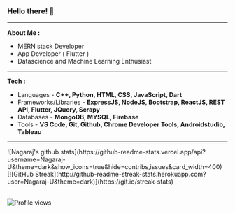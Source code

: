 ### Hello there! 👋                                             


<hr></hr>

 <strong>About Me : </strong>
 
<ul>
  <li>MERN stack Developer</li>
 <li>App Developer ( Flutter ) </li>
 <li>Datascience and Machine Learning Enthusiast</li>
</ul>

 <hr></hr>
 
  <strong>Tech : </strong>
  
<ul>
     
<li>Languages - <strong> C++, Python, HTML, CSS, JavaScript, Dart</strong></li>
<li>Frameworks/Libraries - <strong>ExpressJS, NodeJS, Bootstrap, ReactJS, REST API, Flutter, JQuery, Scrapy</strong></li>
<li>Databases - <strong>MongoDB, MYSQL, Firebase</strong></li>
<li>Tools - <strong>VS Code, Git, Github, Chrome Developer Tools, Androidstudio, Tableau </strong></li>
</ul>
 



<hr></hr>
![Nagaraj's github stats](https://github-readme-stats.vercel.app/api?username=Nagaraj-U&theme=dark&show_icons=true&hide=contribs,issues&card_width=400)
[![GitHub Streak](http://github-readme-streak-stats.herokuapp.com?user=Nagaraj-U&theme=dark)](https://git.io/streak-stats)
<br></br>

![Profile views](https://komarev.com/ghpvc/?username=Nagaraj-U&color=green)

<!-- [![Top Langs](https://github-readme-stats.vercel.app/api/top-langs/?username=Nagaraj-U&layout=compact)](https://github.com/Nagaraj-U/github-readme-stats)
      ![Nagaraj's github stats](https://github-readme-stats.vercel.app/api?username=Nagaraj-U&theme=default&show_icons=true&hide=contribs,issues&card_width=400)
-->
